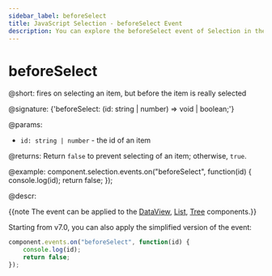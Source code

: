 ```yaml
---
sidebar_label: beforeSelect
title: JavaScript Selection - beforeSelect Event 
description: You can explore the beforeSelect event of Selection in the documentation of the DHTMLX JavaScript UI library. Browse developer guides and API reference, try out code examples and live demos, and download a free 30-day evaluation version of DHTMLX Suite.
---
```


# beforeSelect

@short: fires on selecting an item, but before the item is really selected

@signature: {'beforeSelect: (id: string | number) => void | boolean;'}

@params:
- `id: string | number` - the id of an item

@returns:
Return `false` to prevent selecting of an item; otherwise, `true`.

@example:
component.selection.events.on("beforeSelect", function(id) {
    console.log(id);
    return false;
});

@descr:

{{note The event can be applied to the [DataView](dataview/usage_selection.md), [List](list/usage_selection.md), [Tree](tree/usage_selection.md) components.}}

Starting from v7.0, you can also apply the simplified version of the event:

~~~js
component.events.on("beforeSelect", function(id) {
    console.log(id);
    return false;
});
~~~
